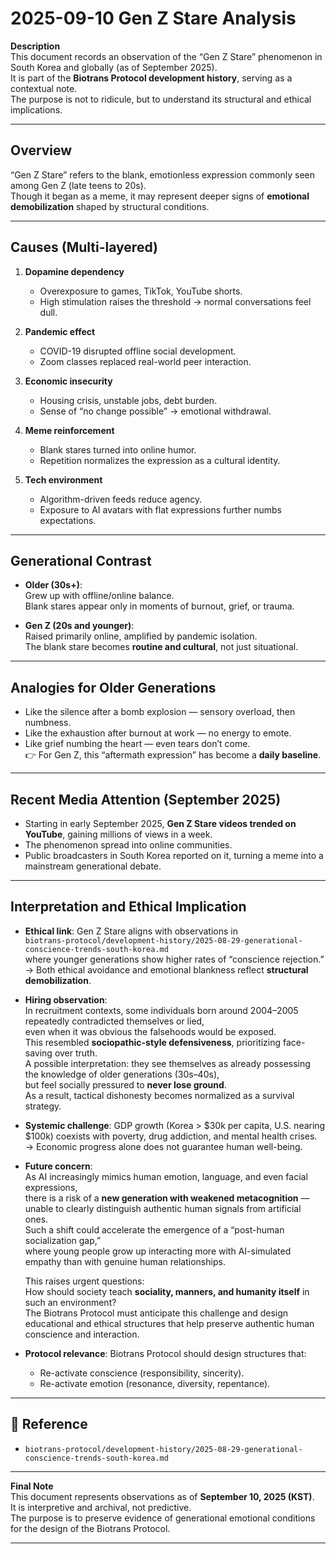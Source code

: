 # 2025-09-10 Gen Z Stare Analysis

**Description**  
This document records an observation of the “Gen Z Stare” phenomenon in South Korea and globally (as of September 2025).  
It is part of the **Biotrans Protocol development history**, serving as a contextual note.  
The purpose is not to ridicule, but to understand its structural and ethical implications.  

---

## Overview
“Gen Z Stare” refers to the blank, emotionless expression commonly seen among Gen Z (late teens to 20s).  
Though it began as a meme, it may represent deeper signs of **emotional demobilization** shaped by structural conditions.  

---

## Causes (Multi-layered)

1. **Dopamine dependency**  
   - Overexposure to games, TikTok, YouTube shorts.  
   - High stimulation raises the threshold → normal conversations feel dull.  

2. **Pandemic effect**  
   - COVID-19 disrupted offline social development.  
   - Zoom classes replaced real-world peer interaction.  

3. **Economic insecurity**  
   - Housing crisis, unstable jobs, debt burden.  
   - Sense of “no change possible” → emotional withdrawal.  

4. **Meme reinforcement**  
   - Blank stares turned into online humor.  
   - Repetition normalizes the expression as a cultural identity.  

5. **Tech environment**  
   - Algorithm-driven feeds reduce agency.  
   - Exposure to AI avatars with flat expressions further numbs expectations.  

---

## Generational Contrast

- **Older (30s+)**:  
  Grew up with offline/online balance.  
  Blank stares appear only in moments of burnout, grief, or trauma.  

- **Gen Z (20s and younger)**:  
  Raised primarily online, amplified by pandemic isolation.  
  The blank stare becomes **routine and cultural**, not just situational.  

---

## Analogies for Older Generations

- Like the silence after a bomb explosion — sensory overload, then numbness.  
- Like the exhaustion after burnout at work — no energy to emote.  
- Like grief numbing the heart — even tears don’t come.  
👉 For Gen Z, this “aftermath expression” has become a **daily baseline**.  

---

## Recent Media Attention (September 2025)

- Starting in early September 2025, **Gen Z Stare videos trended on YouTube**, gaining millions of views in a week.  
- The phenomenon spread into online communities.  
- Public broadcasters in South Korea reported on it, turning a meme into a mainstream generational debate.  

---

## Interpretation and Ethical Implication

- **Ethical link**: Gen Z Stare aligns with observations in  
  `biotrans-protocol/development-history/2025-08-29-generational-conscience-trends-south-korea.md`  
  where younger generations show higher rates of “conscience rejection.”  
  → Both ethical avoidance and emotional blankness reflect **structural demobilization**.  

- **Hiring observation**:  
  In recruitment contexts, some individuals born around 2004–2005 repeatedly contradicted themselves or lied,  
  even when it was obvious the falsehoods would be exposed.  
  This resembled **sociopathic-style defensiveness**, prioritizing face-saving over truth.  
  A possible interpretation: they see themselves as already possessing the knowledge of older generations (30s–40s),  
  but feel socially pressured to **never lose ground**.  
  As a result, tactical dishonesty becomes normalized as a survival strategy.  

- **Systemic challenge**: GDP growth (Korea > $30k per capita, U.S. nearing $100k) coexists with poverty, drug addiction, and mental health crises.  
  → Economic progress alone does not guarantee human well-being.  

- **Future concern**:  
  As AI increasingly mimics human emotion, language, and even facial expressions,  
  there is a risk of a **new generation with weakened metacognition** — unable to clearly distinguish authentic human signals from artificial ones.  
  Such a shift could accelerate the emergence of a “post-human socialization gap,”  
  where young people grow up interacting more with AI-simulated empathy than with genuine human relationships.  

  This raises urgent questions:  
  How should society teach **sociality, manners, and humanity itself** in such an environment?  
  The Biotrans Protocol must anticipate this challenge and design educational and ethical structures that help preserve authentic human conscience and interaction.  

- **Protocol relevance**: Biotrans Protocol should design structures that:  
  - Re-activate conscience (responsibility, sincerity).  
  - Re-activate emotion (resonance, diversity, repentance).  

---

## 📎 Reference

- `biotrans-protocol/development-history/2025-08-29-generational-conscience-trends-south-korea.md`  

---

**Final Note**  
This document represents observations as of **September 10, 2025 (KST)**.  
It is interpretive and archival, not predictive.  
The purpose is to preserve evidence of generational emotional conditions for the design of the Biotrans Protocol.  

---
